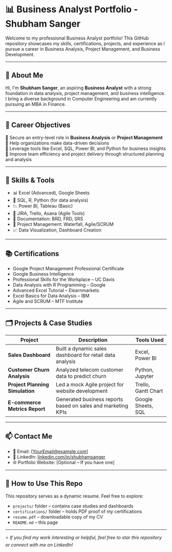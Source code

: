 # 📊 Business Analyst Portfolio - Shubham Sanger

Welcome to my professional Business Analyst portfolio! This GitHub repository showcases my skills, certifications, projects, and experience as I pursue a career in Business Analysis, Project Management, and Business Development.

---

## 👤 About Me

Hi, I'm **Shubham Sanger**, an aspiring **Business Analyst** with a strong foundation in data analysis, project management, and business intelligence. I bring a diverse background in Computer Engineering and am currently pursuing an MBA in Finance.

---

## 🎯 Career Objectives

🔹 Secure an entry-level role in **Business Analysis** or **Project Management**  
🔹 Help organizations make data-driven decisions  
🔹 Leverage tools like Excel, SQL, Power BI, and Python for business insights  
🔹 Improve team efficiency and project delivery through structured planning and analysis

---

## 🧠 Skills & Tools

- 📊 Excel (Advanced), Google Sheets
- 🧮 SQL, R, Python (for data analysis)
- 📉 Power BI, Tableau (Basic)
- 🔧 JIRA, Trello, Asana (Agile Tools)
- 📝 Documentation: BRD, FRD, SRS
- 📂 Project Management: Waterfall, Agile/SCRUM
- 📈 Data Visualization, Dashboard Creation

---

## 📚 Certifications

- Google Project Management Professional Certificate  
- Google Business Intelligence  
- Professional Skills for the Workplace – UC Davis  
- Data Analysis with R Programming – Google  
- Advanced Excel Tutorial – Elearnmarkets  
- Excel Basics for Data Analysis – IBM  
- Agile and SCRUM – MTF Institute

---

## 🗂️ Projects & Case Studies

| Project | Description | Tools Used |
|--------|-------------|-------------|
| **Sales Dashboard** | Built a dynamic sales dashboard for retail data analysis | Excel, Power BI |
| **Customer Churn Analysis** | Analyzed telecom customer data to predict churn | Python, Jupyter |
| **Project Planning Simulation** | Led a mock Agile project for website development | Trello, Gantt Chart |
| **E-commerce Metrics Report** | Generated business reports based on sales and marketing KPIs | Google Sheets, SQL |

---

## 📫 Contact Me

- 📧 Email: [YourEmail@example.com]  
- 💼 LinkedIn: [linkedin.com/in/shubhamsanger](https://linkedin.com/in/shubhamsanger)  
- 🌐 Portfolio Website: [Optional – If you have one]  

---

## 🚀 How to Use This Repo

This repository serves as a dynamic resume. Feel free to explore:

- `projects/` folder – contains case studies and dashboards  
- `certifications/` folder – holds PDF proof of my certifications  
- `resume.pdf` – downloadable copy of my CV  
- `README.md` – this page

---

⭐ *If you find my work interesting or helpful, feel free to star this repository or connect with me on LinkedIn!*

